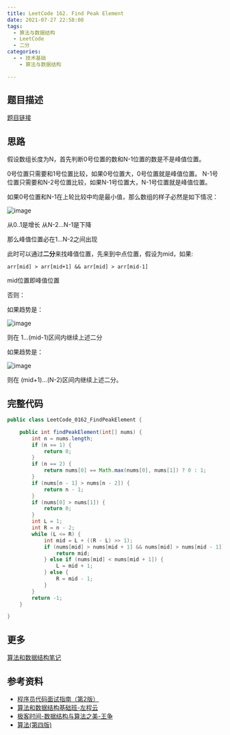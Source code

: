 ```yaml
---
title: LeetCode 162. Find Peak Element
date: 2021-07-27 22:58:08
tags:
  - 算法与数据结构
  - LeetCode
  - 二分
categories:
  - - 技术基础
    - 算法与数据结构

---
```



<meta name = "referrer" content = "no-referrer" />



## 题目描述

[题目链接](https://leetcode.com/problems/find-peak-element/)


## 思路 

假设数组长度为N，首先判断0号位置的数和N-1位置的数是不是峰值位置。

0号位置只需要和1号位置比较，如果0号位置大，0号位置就是峰值位置。
N-1号位置只需要和N-2号位置比较，如果N-1号位置大，N-1号位置就是峰值位置。

<!--more-->

如果0号位置和N-1在上轮比较中均是最小值，那么数组的样子必然是如下情况：

![image](https://img2020.cnblogs.com/blog/683206/202107/683206-20210727230900379-2118521445.png)


从0..1是增长
从N-2...N-1是下降

那么峰值位置必在1...N-2之间出现

此时可以通过**二分**来找峰值位置，先来到中点位置，假设为mid，如果:

```
arr[mid] > arr[mid+1] && arr[mid] > arr[mid-1]
```

mid位置即峰值位置

否则：

如果趋势是：

![image](https://img2020.cnblogs.com/blog/683206/202107/683206-20210727231447044-1007027123.png)

则在 1...(mid-1)区间内继续上述二分

如果趋势是：

![image](https://img2020.cnblogs.com/blog/683206/202107/683206-20210727231814706-386657533.png)

则在 (mid+1)...(N-2)区间内继续上述二分。


## 完整代码

```java
public class LeetCode_0162_FindPeakElement {

    public int findPeakElement(int[] nums) {
        int n = nums.length;
        if (n == 1) {
            return 0;
        }
        if (n == 2) {
            return nums[0] == Math.max(nums[0], nums[1]) ? 0 : 1;
        }
        if (nums[n - 1] > nums[n - 2]) {
            return n - 1;
        }
        if (nums[0] > nums[1]) {
            return 0;
        }
        int L = 1;
        int R = n - 2;
        while (L <= R) {
            int mid = L + ((R - L) >> 1);
            if (nums[mid] > nums[mid + 1] && nums[mid] > nums[mid - 1]) {
                return mid;
            } else if (nums[mid] < nums[mid + 1]) {
                L = mid + 1;
            } else {
                R = mid - 1;
            }
        }
        return -1;
    }

}
```



## 更多


[算法和数据结构笔记](https://github.com/GreyZeng/algorithm)


## 参考资料


- [程序员代码面试指南（第2版）](https://book.douban.com/subject/30422021/)
- [算法和数据结构基础班-左程云](https://ke.qq.com/course/2145184)
- [极客时间-数据结构与算法之美-王争](https://time.geekbang.org/column/intro/126)
- [算法(第四版)](https://book.douban.com/subject/19952400/)
